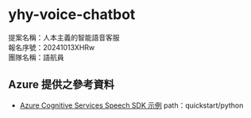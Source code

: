 # yhy-voice-chatbot

提案名稱：人本主義的智能語音客服  
報名序號：20241013XHRw  
團隊名稱：語航員

## Azure 提供之參考資料

- [Azure Cognitive Services Speech SDK 示例](https://github.com/Azure-Samples/cognitive-services-speech-sdk.git)
  path：quickstart/python
